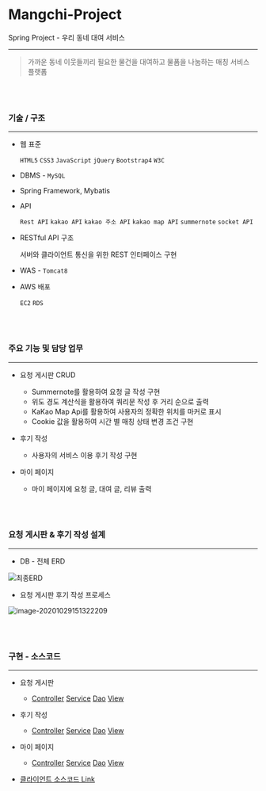 # Mangchi-Project 
Spring Project - 우리 동네 대여 서비스 
<hr />

>가까운 동네 이웃들끼리 필요한 물건을 대여하고 물품을 나눔하는 매칭 서비스 플랫폼
>


<br>
<br>

### 기술 / 구조 

<hr />

- 웹 표준 

  `HTML5` `CSS3` `JavaScript` `jQuery` `Bootstrap4` `W3C`

- DBMS  - `MySQL`

- Spring Framework, Mybatis

- API 

   `Rest API` `kakao API` `kakao 주소 API` `kakao map API` `summernote` `socket API`

- RESTful API 구조

  서버와 클라이언트 통신을 위한 REST 인터페이스 구현

- WAS - `Tomcat8`

- AWS 배포 

  `EC2` `RDS`




<br>
<br>


### 주요 기능 및 담당 업무

<hr />

* 요청 게시판 CRUD 
  * Summernote를 활용하여 요청 글 작성 구현
  * 위도 경도 계산식을 활용하여 쿼리문 작성 후 거리 순으로 출력
  *  KaKao Map Api를 활용하여 사용자의 정확한 위치를 마커로 표시
  * Cookie 값을 활용하여 시간 별 매칭 상태 변경 조건 구현
  
* 후기 작성 
  * 사용자의 서비스 이용 후기 작성 구현

* 마이 페이지
  * 마이 페이지에 요청 글, 대여 글, 리뷰 출력
  



<br>
<br>



### 요청 게시판 & 후기 작성 설계 

<hr />

* DB - 전체 ERD

![최종ERD](https://user-images.githubusercontent.com/63032830/92091833-430a7b00-ee0c-11ea-92f5-b2bc9c01cfd0.png)



* 요청 게시판 후기 작성 프로세스 



![image-20201029151322209](https://user-images.githubusercontent.com/63437506/97536469-88a88600-1a00-11eb-8f54-bd8bcaa5ccb1.png)




<br>
<br>


### 구현 - 소스코드

<hr />

* 요청 게시판
  * [Controller](https://github.com/qkrwlsaud/Mangchi-Project/tree/main/FinalProject/Manch-RequestList/src/main/java/com/aia/rl/controllerl)  [Service](https://github.com/qkrwlsaud/Mangchi-Project/tree/main/FinalProject/Manch-RequestList/src/main/java/com/aia/rl/service) [Dao](https://github.com/qkrwlsaud/Mangchi-Project/blob/main/FinalProject/Manch-RequestList/src/main/java/com/aia/rl/dao/RequestDao.java) [View](https://github.com/seongMinS2/Mangchi-Final/tree/master/Mangch_Client/src/main/webapp/WEB-INF/views/request)

* 후기 작성
  * [Controller](https://github.com/qkrwlsaud/Mangchi-Project/blob/main/FinalProject/Manch-RequestList/src/main/java/com/aia/rl/review/controller/ReviewController.java) [Service](https://github.com/qkrwlsaud/Mangchi-Project/tree/main/FinalProject/Manch-RequestList/src/main/java/com/aia/rl/review/service) [Dao](https://github.com/qkrwlsaud/Mangchi-Project/blob/main/FinalProject/Manch-RequestList/src/main/java/com/aia/rl/review/dao/ReviewDao.java) [View](https://github.com/seongMinS2/Mangchi-Final/tree/master/Mangch_Client/src/main/webapp/WEB-INF/views/review)

* 마이 페이지 
  * [Controller](https://github.com/qkrwlsaud/Mangchi-Project/blob/main/FinalProject/Manch-RequestList/src/main/java/com/aia/rl/mypage/controller/MypageRequestController.java) [Service](https://github.com/qkrwlsaud/Mangchi-Project/blob/main/FinalProject/Manch-RequestList/src/main/java/com/aia/rl/mypage/service/MyListService.java) [Dao](https://github.com/qkrwlsaud/Mangchi-Project/blob/main/FinalProject/Manch-RequestList/src/main/java/com/aia/rl/mypage/dao/MypageDao.java) [View](https://github.com/seongMinS2/Mangchi-Final/tree/master/Mangch_Client/src/main/webapp/WEB-INF/views/member)

* [클라이언트 소스코드 Link](https://github.com/seongMinS2/Mangchi-Final) 

  









